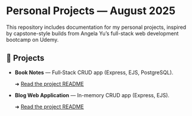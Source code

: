 # Personal Projects — August 2025

This repository includes documentation for my personal projects, inspired by capstone-style builds from Angela Yu’s full-stack web development bootcamp on Udemy.

## 📂 Projects

- **Book Notes** — Full‑Stack CRUD app (Express, EJS, PostgreSQL).  
  
  ➜ [Read the project README](./Book%20Notes/README.md)

- **Blog Web Application** — In-memory CRUD app (Express, EJS).
  
  ➜ [Read the project README](./Blog%20Web%20Application/README.md) 
